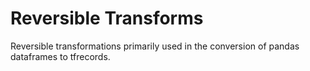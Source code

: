 # Reversible Transforms
Reversible transformations primarily used in the conversion of pandas dataframes to tfrecords.

